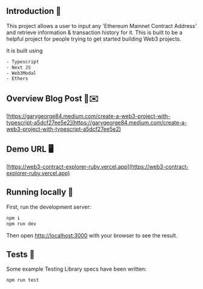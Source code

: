 ## Introduction 🚀

This project allows a user to input any 'Ethereum Mainnet Contract Address' and retrieve information & transaction history for it.
This is built to be a helpful project for people trying to get started building Web3 projects.

It is built using

```bash
- Typescript
- Next JS
- Web3Modal
- Ethers
```

## Overview Blog Post 🤖✉️

[https://garygeorge84.medium.com/create-a-web3-project-with-typescript-a5dcf27ee5e2](https://garygeorge84.medium.com/create-a-web3-project-with-typescript-a5dcf27ee5e2)

## Demo URL 🖥️

[https://web3-contract-explorer-ruby.vercel.app](https://web3-contract-explorer-ruby.vercel.app)

## Running locally 🚀

First, run the development server:

```bash
npm i
npm run dev
```

Then open [http://localhost:3000](http://localhost:3000) with your browser to see the result.

## Tests 🧪

Some example Testing Library specs have been written:

```bash
npm run test
```
